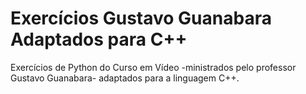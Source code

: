 # Exercícios Gustavo Guanabara Adaptados para C++
 Exercícios de Python do Curso em Vídeo -ministrados pelo professor Gustavo Guanabara- adaptados para a linguagem C++.
